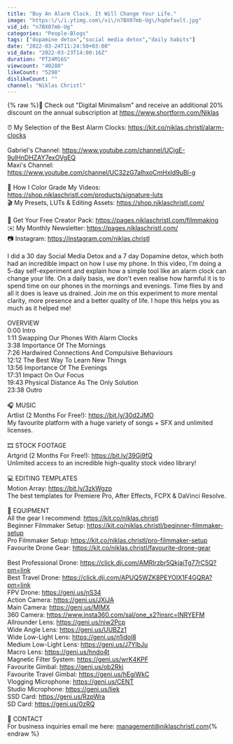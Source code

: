 ```yaml
---
title: "Buy An Alarm Clock. It Will Change Your Life."
image: "https:\/\/i.ytimg.com\/vi\/n7BX07mb-Ug\/hqdefault.jpg"
vid_id: "n7BX07mb-Ug"
categories: "People-Blogs"
tags: ["dopamine detox","social media detox","daily habits"]
date: "2022-03-24T11:24:50+03:00"
vid_date: "2022-03-23T14:00:16Z"
duration: "PT24M16S"
viewcount: "40288"
likeCount: "5298"
dislikeCount: ""
channel: "Niklas Christl"
---
```

{% raw %}📖 Check out &quot;Digital Minimalism&quot; and receive an additional 20% discount on the annual subscription at <a rel="nofollow" target="blank" href="https://www.shortform.com/Niklas">https://www.shortform.com/Niklas</a><br /><br />⏰ My Selection of the Best Alarm Clocks: <a rel="nofollow" target="blank" href="https://kit.co/niklas.christl/alarm-clocks">https://kit.co/niklas.christl/alarm-clocks</a><br /><br />Gabriel's Channel: <a rel="nofollow" target="blank" href="https://www.youtube.com/channel/UCjgE-9ulHnDHZAY7exOVgEQ">https://www.youtube.com/channel/UCjgE-9ulHnDHZAY7exOVgEQ</a><br />Maxi's Channel: <a rel="nofollow" target="blank" href="https://www.youtube.com/channel/UC32zG7alhxoCmHxId9uBl-g">https://www.youtube.com/channel/UC32zG7alhxoCmHxId9uBl-g</a><br /><br />🌈  How I Color Grade My Videos: <a rel="nofollow" target="blank" href="https://shop.niklaschristl.com/products/signature-luts">https://shop.niklaschristl.com/products/signature-luts</a><br />🎬  My Presets, LUTs &amp; Editing Assets: <a rel="nofollow" target="blank" href="https://shop.niklaschristl.com/">https://shop.niklaschristl.com/</a><br /><br />💸  Get Your Free Creator Pack: <a rel="nofollow" target="blank" href="https://pages.niklaschristl.com/filmmaking">https://pages.niklaschristl.com/filmmaking</a><br />✉️  My Monthly Newsletter: <a rel="nofollow" target="blank" href="https://pages.niklaschristl.com/">https://pages.niklaschristl.com/</a><br />📷  Instagram: <a rel="nofollow" target="blank" href="https://instagram.com/niklas.christl">https://instagram.com/niklas.christl</a><br /><br />I did a 30 day Social Media Detox and a 7 day Dopamine detox, which both had an incredible impact on how I use my phone. In this video, I'm doing a 5-day self-experiment and explain how a simple tool like an alarm clock can change your life. On a daily basis, we don't even realise how harmful it is to spend time on our phones in the mornings and evenings. Time flies by and all it does is leave us drained. Join me on this experiment to more mental clarity, more presence and a better quality of life. I hope this helps you as much as it helped me!<br /><br />OVERVIEW<br />0:00 Intro<br />1:11 Swapping Our Phones With Alarm Clocks<br />3:38 Importance Of The Mornings<br />7:26 Hardwired Connections And Compulsive Behaviours<br />12:12 The Best Way To Learn New Things<br />13:56 Importance Of The Evenings<br />17:31 Impact On Our Focus<br />19:43 Physical Distance As The Only Solution<br />23:38 Outro<br /><br />🎧  MUSIC<br />Artlist (2 Months For Free!): <a rel="nofollow" target="blank" href="https://bit.ly/30d2JMO">https://bit.ly/30d2JMO</a><br />My favourite platform with a huge variety of songs + SFX and unlimited licenses.<br /><br />🎞  STOCK FOOTAGE<br />Artgrid (2 Months For Free!): <a rel="nofollow" target="blank" href="https://bit.ly/39Gi9fQ">https://bit.ly/39Gi9fQ</a><br />Unlimited access to an incredible high-quality stock video library!<br /><br />💻  EDITING TEMPLATES<br />Motion Array: <a rel="nofollow" target="blank" href="https://bit.ly/3zkWgzp">https://bit.ly/3zkWgzp</a><br />The best templates for Premiere Pro, After Effects, FCPX &amp; DaVinci Resolve.<br /><br />🎥  EQUIPMENT <br />All the gear I recommend: <a rel="nofollow" target="blank" href="https://kit.co/niklas.christl">https://kit.co/niklas.christl</a> <br />Beginner Filmmaker Setup: <a rel="nofollow" target="blank" href="https://kit.co/niklas.christl/beginner-filmmaker-setup">https://kit.co/niklas.christl/beginner-filmmaker-setup</a> <br />Pro Filmmaker Setup: <a rel="nofollow" target="blank" href="https://kit.co/niklas.christl/pro-filmmaker-setup">https://kit.co/niklas.christl/pro-filmmaker-setup</a> <br />Favourite Drone Gear: <a rel="nofollow" target="blank" href="https://kit.co/niklas.christl/favourite-drone-gear">https://kit.co/niklas.christl/favourite-drone-gear</a> <br /><br />Best Professional Drone: <a rel="nofollow" target="blank" href="https://click.dji.com/AMRIrzbr5QkjaiTg77rC5Q?pm=link">https://click.dji.com/AMRIrzbr5QkjaiTg77rC5Q?pm=link</a> <br />Best Travel Drone: <a rel="nofollow" target="blank" href="https://click.dji.com/APUQ5WZK8PEYOIX1F4GQRA?pm=link">https://click.dji.com/APUQ5WZK8PEYOIX1F4GQRA?pm=link</a> <br />FPV Drone: <a rel="nofollow" target="blank" href="https://geni.us/nS34">https://geni.us/nS34</a> <br />Action Camera: <a rel="nofollow" target="blank" href="https://geni.us/JXiJA">https://geni.us/JXiJA</a><br />Main Camera: <a rel="nofollow" target="blank" href="https://geni.us/MlMX">https://geni.us/MlMX</a> <br />360 Camera: <a rel="nofollow" target="blank" href="https://www.insta360.com/sal/one_x2?insrc=INRYEFM">https://www.insta360.com/sal/one_x2?insrc=INRYEFM</a><br />Allrounder Lens: <a rel="nofollow" target="blank" href="https://geni.us/niw2Pcp">https://geni.us/niw2Pcp</a> <br />Wide Angle Lens: <a rel="nofollow" target="blank" href="https://geni.us/UUBZz1">https://geni.us/UUBZz1</a> <br />Wide Low-Light Lens: <a rel="nofollow" target="blank" href="https://geni.us/n1idol8">https://geni.us/n1idol8</a> <br />Medium Low-Light Lens: <a rel="nofollow" target="blank" href="https://geni.us/J7YlbJu">https://geni.us/J7YlbJu</a> <br />Macro Lens: <a rel="nofollow" target="blank" href="https://geni.us/hndo4t">https://geni.us/hndo4t</a> <br />Magnetic Filter System: <a rel="nofollow" target="blank" href="https://geni.us/wrK4KPF">https://geni.us/wrK4KPF</a> <br />Favourite Gimbal: <a rel="nofollow" target="blank" href="https://geni.us/ob2Rki">https://geni.us/ob2Rki</a> <br />Favourite Travel Gimbal: <a rel="nofollow" target="blank" href="https://geni.us/hEgiWkC">https://geni.us/hEgiWkC</a><br />Vlogging Microphone: <a rel="nofollow" target="blank" href="https://geni.us/CENT">https://geni.us/CENT</a> <br />Studio Microphone: <a rel="nofollow" target="blank" href="https://geni.us/liek">https://geni.us/liek</a> <br />SSD Card: <a rel="nofollow" target="blank" href="https://geni.us/RzpWra">https://geni.us/RzpWra</a> <br />SD Card: <a rel="nofollow" target="blank" href="https://geni.us/0zRQ">https://geni.us/0zRQ</a><br /><br />📨  CONTACT<br />For business inquiries email me here: management@niklaschristl.com{% endraw %}
